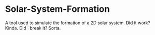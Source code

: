 # Solar-System-Formation
A tool used to simulate the formation of a 2D solar system. Did it work? Kinda. Did I break it? Sorta.
